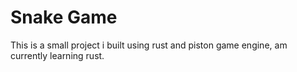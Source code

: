 # Snake Game

This is a small project i built using rust and piston game engine, am currently learning rust.